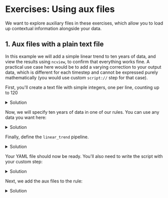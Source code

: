 # Exercises: Using aux files

We want to explore auxiliary files in these exercises, which allow you to load up contextual information
alongside your data. 

## 1. Aux files with a plain text file

In this example we will add a simple linear trend to ten years of data, and view the results using
`ncview`, to confirm that everything works fine. A practical use case here would be to add a varying
correction to your output data, which is different for each timestep and cannot be expressed purely
mathematically (you would use custom `script://` step for that case).

First, you'll create a text file with simple integers, one per line, counting up to 120

<details>
    <summary>Solution</summary>
There are many ways to do this. For example:

    ```python
    numbers = list(range(1, 121))
    with open("numbers.txt", "w") as f:
        [f.write(f"{n}\n") for n in numbers]

    ```
Or in pure shell:

    ```bash
    seq 1 120 > numbers.txt
    ```
</details>

Now, we will specify ten years of data in one of our rules. You can use any data you want here:

<details>
    <summary>Solution</summary>

    ```yaml
    rules:
        - name: "linear trend example"
          inputs:
            - path: "."
              pattern: "???"
          aux:
            - name: "numbers"
              path: "numbers.txt"
          pipelines:
             - "linear_trend"
    ```
</details>

Finally, define the `linear_trend` pipeline. 

<details>
    <summary>Solution</summary>

    ```yaml
    rules:
        - name: "linear trend example"
          inputs:
            - path: "."
              pattern: "???"
          aux:
            - name: "numbers"
              path: "numbers.txt"
          pipelines:
             - "linear_trend"
    pipelines:
        - name: "linear_trend"
          steps:
            - "pymor.core.gather_inputs.load_mfdataset"
            - "pymor.std_lib.generic.get_variable"
            - "script://add_linear_trend"
            - "pymor.std_lib.generic.trigger_compute"
            - "pymor.std_lib.generic.show_data"
            - "pymor.std_lib.files.save_dataset"

    ```


</details>



Your YAML file should now be ready. You'll also need to write the script with your custom step:

    
<details>
    <summary>Solution</summary>

    ```python
    def add_linear_trend(data, rule):
        numbers = rule.aux["numbers"]
        return data + numbers
    ```


</details>


Next, we add the aux files to the rule:
<details>
    <summary>Solution</summary>

    ```yaml
    rules:
        - name: "linear trend example"
          inputs:
            - path: "."
              pattern: "???"
          aux:
            - name: "numbers"
              path: "numbers.txt"
          pipelines:
             - "linear_trend"
    ```


</details>

